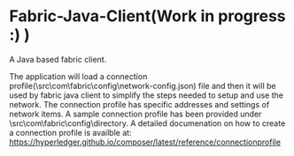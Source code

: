 # Fabric-Java-Client(Work in progress :) )
A Java based fabric client.

The application will load a connection profile(\src\com\fabric\config\network-config.json) file and then it will be used by fabric java client to simplify the steps needed to setup and use the network. The connection profile has specific addresses and settings of network items.
A sample connection profile has been provided under \src\com\fabric\config\directory.
A detailed documenation on how to create a connection profile is availble at:
https://hyperledger.github.io/composer/latest/reference/connectionprofile

